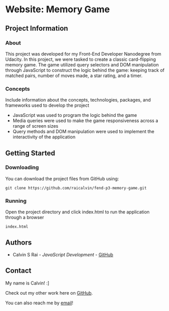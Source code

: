 # Website: Memory Game

## Project Information

### About

This project was developed for my Front-End Developer Nanodegree from Udacity. In this project, we were tasked to create a classic card-flipping memory game. The game utilized query selectors and DOM manipulation through JavaScript to construct the logic behind the game: keeping track of matched pairs, number of moves made, a star rating, and a timer.

### Concepts

Include information about the concepts, technologies, packages, and frameworks used to develop the project

- JavaScript was used to program the logic behind the game
- Media queries were used to make the game responsiveness across a range of screen sizes
- Query methods and DOM manipulation were used to implement the interactivity of the application

## Getting Started

### Downloading

You can download the project files from GitHub using:

```
git clone https://github.com/raicalvin/fend-p3-memory-game.git
```

### Running

Open the project directory and click index.html to run the application through a browser

```
index.html
```

## Authors

- Calvin S Rai - *JavaScript Development* - [GitHub](https://github.com/raicalvin)

## Contact

My name is Calvin! :]

Check out my other work here on [GitHub](https://github.com/raicalvin).

You can also reach me by [email](mailto:raicalvin@gmail.com)!
